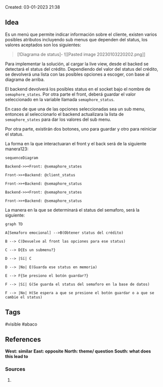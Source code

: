 
Created: 03-01-2023 21:38

## <span class="pink"> **Idea** </span>
Es un menú que permite indicar información sobre el cliente, existen varios posibles atributos incluyendo sub menus que dependen del status, los valores aceptados son los siguientes:

> [!Diagrama de status]-
> ![[Pasted image 20230103220202.png]]


Para implementar la solución, al cargar la live view, desde el backed se detectará el status del crédito. 
Dependiendo del valor del status del crédito, se devolverá una lista con las posibles opciones a escoger, con base al diagrama de arriba.

El backend devolverá los posibles status en el socket bajo el nombre de `semaphore_states`.  Por otra parte el front, deberá guardar el valor seleccionado en la variable llamada `semaphore_status`.

En caso de que una de las opciones seleccionadas sea un sub menu, entonces al seleccionarlo el backend actualizara la lista de `semaphore_states` para dar los valores del sub menu.

Por otra parte, existirán dos botones, uno para guardar y otro para reiniciar el status.

La forma en la que interactuaran el front y el back será de la siguiente manera123:

``` mermaid
sequenceDiagram

Backend->>+Front: @semaphore_states

Front->>+Backend: @client_status

Front->>+Backend: @semaphore_status

Backend->>+Front: @semaphore_states

Front->>+Backend: @semaphore_status
```

La manera en la que se determinará el status del semaforo, será la siguiente:

```mermaid
graph TD

A[Semaforo emocional] -->B(Obtener status del crédito)

B --> C(Devuelve al front las opciones para ese status)

C --> D{Es un submenu?}

D --> |Sí| C

D --> |No| E(Guarda ese status en memoria)

E --> F{Se presiono el botón guardar?}

F --> |Sí| G(Se guarda el status del semaforo en la base de datos)

F --> |No| H(Se espera a que se presione el botón guardar o a que se cambie el status)
```

## <span class="orange"> **Tags**</span>
<span class="tag"> #visible</span> <span class="tag"> #abaco</span>

## <span class="green"> **References**</span>
<span class="blue"> **West: similar** </span>
<span class="blue"> **East: opposite** </span>
<span class="blue"> **North: theme/ question** </span>
<span class="blue"> **South: what does this lead to** </span>

### <span class="purple"> **Sources**</span>
1. 